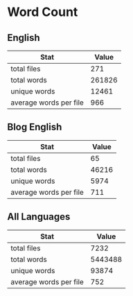 # Word Count

## English

Stat | Value
---- | -----
total files | 271
total words | 261826
unique words | 12461
average words per file | 966

## Blog English

Stat | Value
---- | -----
total files | 65
total words | 46216
unique words | 5974
average words per file | 711

## All Languages

Stat | Value
---- | -----
total files | 7232
total words | 5443488
unique words | 93874
average words per file | 752
